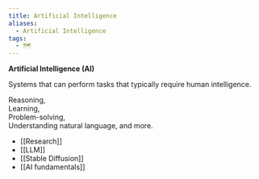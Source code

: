 ```yaml
---
title: Artificial Intelligence
aliases:
  - Artificial Intelligence
tags:
  - 🗺️
---
```


**Artificial Intelligence (AI)**  

Systems that can perform tasks that typically require human intelligence.

Reasoning,  
Learning,  
Problem-solving,  
Understanding natural language, and more.  

- [[Research]]
- [[LLM]]
- [[Stable Diffusion]]
- [[AI fundamentals]]
